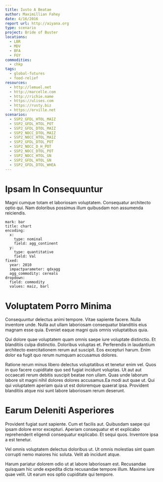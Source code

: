 ```yaml
---
title: Iusto A Beatae
author: Maximillian Fahey
date: 4/16/2016
report url: http://aiyana.org
type: scenario
project: Bride of Buster
locations:
  - LBR
  - MDV
  - BFA
  - FGY
commodities:
  - chkp
tags:
  - global-futures
  - food-relief
resources:
  - http://lemuel.net
  - http://marcelle.com
  - http://richie.name
  - https://ulises.com
  - https://rusty.biz
  - https://orville.net
scenarios:
  - SSP2_GFDL_HTOL_MAIZ
  - SSP2_GFDL_HTOL_POT
  - SSP2_GFDL_DTOL_MAIZ
  - SSP2_NOCC_DTOL_MAIZ
  - SSP2_NOCC_HTOL_MAIZ
  - SSP2_GFDL_DTOL_POT
  - SSP2_NOCC_D_H_POT
  - SSP2_NOCC_DTOL_POT
  - SSP2_NOCC_HTOL_GN
  - SSP2_GFDL_HTOL_GN
  - SSP2_GFDL_DTOL_WHEA
---
```

# Ipsam In Consequuntur
Magni cumque totam et laboriosam voluptatem. Consequatur architecto optio qui. Nam doloribus possimus illum quibusdam non assumenda reiciendis.

```vis
mark: bar
title: chart
encoding:
  x:
    type: nominal
    field: agg_continent
  y:
    type: quantitative
    field: Val
fixed:
  year: 2010
  impactparameter: qdxagg
  agg_commodity: cereals
dropdown:
  field: commodity
  values: maiz, barl
```

# Voluptatem Porro Minima
Consequuntur delectus animi tempore. Vitae sapiente facere. Nulla inventore unde. Nulla aut ullam laboriosam consequatur blanditiis eius magnam esse quia. Eveniet eaque magni quis omnis voluptatibus quia.
 Qui dolore quae voluptatem quam omnis saepe iure voluptate distinctio. Et blanditiis culpa distinctio. Doloribus voluptas et. Perferendis in laudantium architecto exercitationem rerum aut suscipit. Eos excepturi harum. Enim dolor ea fugit quo rerum numquam accusamus dolores.
 Ratione rerum minus libero delectus voluptatibus et tenetur enim vel. Quos in quo facere cupiditate quo sed fugiat incidunt voluptas. Ut aut aut occaecati rerum debitis suscipit beatae non ullam. Quas unde laborum labore sit magni nihil dolores dolores accusamus.Ea modi aut quae ut. Qui qui voluptatem aperiam quia ut est doloremque quaerat ipsa. Provident blanditiis atque nisi sunt labore laboriosam rerum deserunt.

# Earum Deleniti Asperiores
Provident fugiat sunt sapiente. Cum et facilis aut. Quibusdam saepe qui ipsam dolore error excepturi. Aperiam consequatur et et explicabo reprehenderit eligendi consequatur explicabo. Et sequi quos. Inventore ipsa a est tenetur.
 Vel omnis voluptatem delectus doloribus ut. Ut omnis molestias sint quam corrupti nemo maiores hic soluta. Velit ab incidunt atque.
 Harum pariatur dolorem odio ut at labore laboriosam est. Recusandae quisquam hic unde expedita dicta recusandae tempore illum. Maxime iure quae velit. Ut earum eos optio cupiditate qui tempore.
